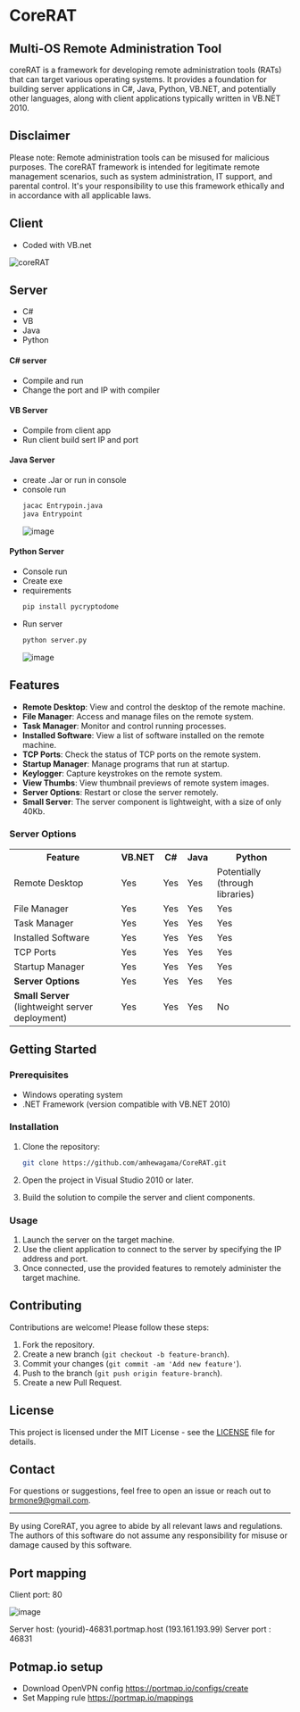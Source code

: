 # CoreRAT
## Multi-OS Remote Administration Tool

coreRAT is a framework for developing remote administration tools (RATs) that can target various operating systems. It provides a foundation for building server applications in C#, Java, Python, VB.NET, and potentially other languages, along with client applications typically written in VB.NET 2010.

## Disclaimer

Please note: Remote administration tools can be misused for malicious purposes. The coreRAT framework is intended for legitimate remote management scenarios, such as system administration, IT support, and parental control. It's your responsibility to use this framework ethically and in accordance with all applicable laws.

## Client
- Coded with VB.net 

![coreRAT](https://github.com/amhewagama/CoreRAT/assets/69456605/06d0502b-0415-4a03-b674-d689016784eb)


## Server
- C# 
- VB   
- Java 
- Python  

#### C# server

- Compile and run
- Change the port and IP with compiler

#### VB Server

- Compile from client app
- Run client build sert IP and port

#### Java Server

- create .Jar or run in console
- console run
    ```sh
    jacac Entrypoin.java
    java Entrypoint
    ```
    ![image](https://github.com/amhewagama/CoreRAT/assets/69456605/fb3bf8af-128d-4a3f-8bea-d7f590a8f549)

#### Python Server

- Console run
- Create exe
- requirements
    ```sh
    pip install pycryptodome
    ```
 - Run server
   ```sh
   python server.py
   ```
     ![image](https://github.com/amhewagama/CoreRAT/assets/69456605/f8f30e9e-d865-483b-80eb-1cba018b5b57)
 
## Features

- **Remote Desktop**: View and control the desktop of the remote machine.
- **File Manager**: Access and manage files on the remote system.
- **Task Manager**: Monitor and control running processes.
- **Installed Software**: View a list of software installed on the remote machine.
- **TCP Ports**: Check the status of TCP ports on the remote system.
- **Startup Manager**: Manage programs that run at startup.
- **Keylogger**: Capture keystrokes on the remote system.
- **View Thumbs**: View thumbnail previews of remote system images.
- **Server Options**: Restart or close the server remotely.
- **Small Server**: The server component is lightweight, with a size of only 40Kb.

### Server Options

<table>
  <tbody>
    <tr>
      <th>Feature</th>
      <th>VB.NET</th>
      <th>C#</th>
      <th>Java</th>
      <th>Python</th>
    </tr>
    <tr>
      <td>Remote Desktop</td>
      <td>Yes</td>
      <td>Yes</td>
      <td>Yes</td>
      <td>Potentially (through libraries)</td>
    </tr>
    <tr>
      <td>File Manager</td>
      <td>Yes</td>
      <td>Yes</td>
      <td>Yes</td>
      <td>Yes</td>
    </tr>
    <tr>
      <td>Task Manager</td>
      <td>Yes</td>
      <td>Yes</td>
      <td>Yes</td>
      <td>Yes</td>
    </tr>
    <tr>
      <td>Installed Software</td>
      <td>Yes</td>
      <td>Yes</td>
      <td>Yes</td>
      <td>Yes</td>
    </tr>
    <tr>
      <td>TCP Ports</td>
      <td>Yes</td>
      <td>Yes</td>
      <td>Yes</td>
      <td>Yes</td>
    </tr>
    <tr>
      <td>Startup Manager</td>
      <td>Yes</td>
      <td>Yes</td>
      <td>Yes</td>
      <td>Yes</td>
    </tr>
    <tr>
      <td><strong>Server Options</strong></td>
      <td>Yes</td>
      <td>Yes</td>
      <td>Yes</td>
      <td>Yes</td>
    </tr>
    <tr>
      <td><strong>Small Server</strong> (lightweight server deployment)</td>
      <td>Yes</td>
      <td>Yes</td>
      <td>Yes</td>
      <td>No</td>
    </tr>
  </tbody>
</table>


## Getting Started

### Prerequisites

- Windows operating system
- .NET Framework (version compatible with VB.NET 2010)

### Installation

1. Clone the repository:
    ```sh
    git clone https://github.com/amhewagama/CoreRAT.git
    ```

2. Open the project in Visual Studio 2010 or later.

3. Build the solution to compile the server and client components.

### Usage

1. Launch the server on the target machine.
2. Use the client application to connect to the server by specifying the IP address and port.
3. Once connected, use the provided features to remotely administer the target machine.

## Contributing

Contributions are welcome! Please follow these steps:

1. Fork the repository.
2. Create a new branch (`git checkout -b feature-branch`).
3. Commit your changes (`git commit -am 'Add new feature'`).
4. Push to the branch (`git push origin feature-branch`).
5. Create a new Pull Request.

## License

This project is licensed under the MIT License - see the [LICENSE](LICENSE) file for details.


## Contact

For questions or suggestions, feel free to open an issue or reach out to brmone9@gmail.com.

---

By using CoreRAT, you agree to abide by all relevant laws and regulations. The authors of this software do not assume any responsibility for misuse or damage caused by this software.

## Port mapping

Client port: 80

![image](https://github.com/amhewagama/CoreRAT/assets/69456605/ab52d83e-1ca0-426f-9b16-29e8ec39c3f6)

Server host: (yourid)-46831.portmap.host (193.161.193.99)
Server port : 46831


## Potmap.io setup
- Download OpenVPN config
  https://portmap.io/configs/create
- Set Mapping rule
  https://portmap.io/mappings
